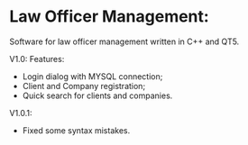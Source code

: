 # Law Officer Management:

Software for law officer management written in C++ and QT5.

V1.0:
Features:
- Login dialog with MYSQL connection;
- Client and Company registration;
- Quick search for clients and companies.

V1.0.1:
- Fixed some syntax mistakes.
